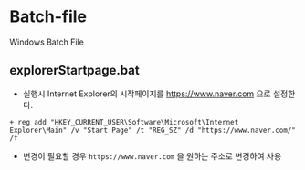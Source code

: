 # Batch-file
Windows Batch File

## explorerStartpage.bat
- 실행시 Internet Explorer의 시작페이지를 https://www.naver.com 으로 설정한다.
```
+ reg add "HKEY_CURRENT_USER\Software\Microsoft\Internet Explorer\Main" /v "Start Page" /t "REG_SZ" /d "https://www.naver.com/" /f
```
- 변경이 필요할 경우 `https://www.naver.com` 을 원하는 주소로 변경하여 사용
